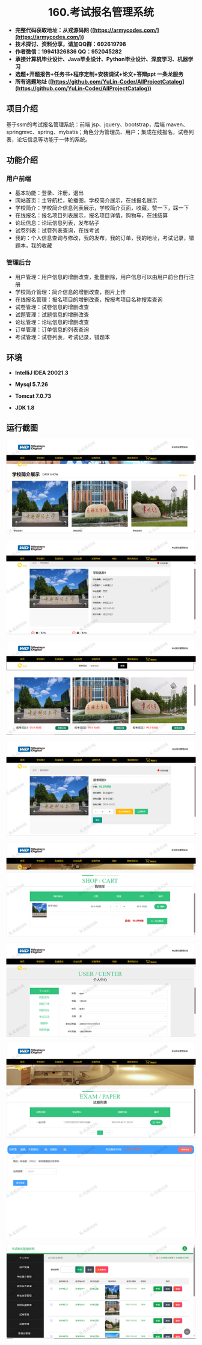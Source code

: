 <p><h1 align="center">160.考试报名管理系统</h1></p>

- <b>完整代码获取地址：从戎源码网 ([https://armycodes.com/](https://armycodes.com/))</b>
- <b>技术探讨、资料分享，请加QQ群：692619798</b> 
- <b>作者微信：19941326836  QQ：952045282</b> 
- <b>承接计算机毕业设计、Java毕业设计、Python毕业设计、深度学习、机器学习</b>
- <b>选题+开题报告+任务书+程序定制+安装调试+论文+答辩ppt 一条龙服务</b>
- <b>所有选题地址 ([https://github.com/YuLin-Coder/AllProjectCatalog](https://github.com/YuLin-Coder/AllProjectCatalog)) </b>

## 项目介绍
基于ssm的考试报名管理系统：前端 jsp、jquery、bootstrap，后端 maven、springmvc、spring、mybatis；角色分为管理员、用户；集成在线报名，试卷列表，论坛信息等功能于一体的系统。

## 功能介绍

### 用户前端

- 基本功能：登录、注册，退出
- 网站首页：主导航栏，轮播图，学校简介展示，在线报名展示
- 学校简介：学校简介信息列表展示，学校简介页面，收藏，赞一下，踩一下
- 在线报名：报名项目列表展示，报名项目详情，购物车，在线结算
- 论坛信息：论坛信息列表，发布帖子
- 试卷列表：试卷列表查询，在线考试
- 我的：个人信息查询与修改，我的发布，我的订单，我的地址，考试记录，错题本，我的收藏

### 管理后台

- 用户管理：用户信息的增删改查，批量删除，用户信息可以由用户前台自行注册
- 学校简介管理：简介信息的增删改查，图片上传
- 在线报名管理：报名项目的增删改查，按报考项目名称搜索查询
- 试卷管理：试卷信息的增删改查
- 试题管理：试题信息的增删改查
- 论坛管理：论坛信息的增删改查
- 订单管理：订单信息的列表查询
- 考试管理：试卷列表，考试记录，错题本

## 环境

- <b>IntelliJ IDEA 20021.3</b>

- <b>Mysql 5.7.26</b>

- <b>Tomcat 7.0.73</b>

- <b>JDK 1.8</b>

## 运行截图
![](screenshot/1.png)

![](screenshot/2.png)

![](screenshot/3.png)

![](screenshot/4.png)

![](screenshot/5.png)

![](screenshot/6.png)

![](screenshot/7.png)

![](screenshot/8.png)

![](screenshot/9.png)
